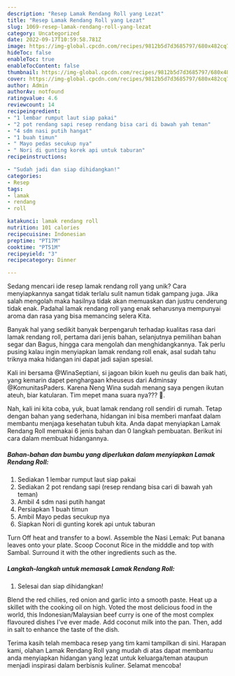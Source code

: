 ```yaml
---
description: "Resep Lamak Rendang Roll yang Lezat"
title: "Resep Lamak Rendang Roll yang Lezat"
slug: 1069-resep-lamak-rendang-roll-yang-lezat
category: Uncategorized
date: 2022-09-17T10:59:58.781Z
image: https://img-global.cpcdn.com/recipes/9812b5d7d3685797/680x482cq70/lamak-rendang-roll-foto-resep-utama.jpg
hideToc: false
enableToc: true
enableTocContent: false
thumbnail: https://img-global.cpcdn.com/recipes/9812b5d7d3685797/680x482cq70/lamak-rendang-roll-foto-resep-utama.jpg
cover: https://img-global.cpcdn.com/recipes/9812b5d7d3685797/680x482cq70/lamak-rendang-roll-foto-resep-utama.jpg
author: Admin
authorAv: notfound
ratingvalue: 4.6
reviewcount: 14
recipeingredient:
- "1 lembar rumput laut siap pakai"
- "2 pot rendang sapi resep rendang bisa cari di bawah yah teman"
- "4 sdm nasi putih hangat"
- "1 buah timun"
- " Mayo pedas secukup nya"
- " Nori di gunting korek api untuk taburan"
recipeinstructions:

- "Sudah jadi dan siap dihidangkan!"
categories:
- Resep
tags:
- lamak
- rendang
- roll

katakunci: lamak rendang roll 
nutrition: 101 calories
recipecuisine: Indonesian
preptime: "PT17M"
cooktime: "PT51M"
recipeyield: "3"
recipecategory: Dinner

---
```





Sedang mencari ide resep lamak rendang roll yang unik? Cara menyiapkannya sangat tidak terlalu sulit namun tidak gampang juga. Jika salah mengolah maka hasilnya tidak akan memuaskan dan justru cenderung tidak enak. Padahal lamak rendang roll yang enak seharusnya mempunyai aroma dan rasa yang bisa memancing selera Kita.





Banyak hal yang sedikit banyak berpengaruh terhadap kualitas rasa dari lamak rendang roll, pertama dari jenis bahan, selanjutnya pemilihan bahan segar dan Bagus, hingga cara mengolah dan menghidangkannya. Tak perlu pusing kalau ingin menyiapkan lamak rendang roll enak,      asal sudah tahu triknya maka hidangan ini dapat jadi sajian spesial.














Kali ini bersama @WinaSeptiani, si jagoan bikin kueh nu geulis dan baik hati, yang kemarin dapet penghargaan kheuseus dari Adminsay @KomunitasPaders. Karena Neng Wina sudah menang saya pengen ikutan ateuh, biar katularan. Tim mepet mana suara nya??? 🤣.






Nah, kali ini kita coba, yuk, buat lamak rendang roll sendiri di rumah. Tetap dengan bahan yang sederhana, hidangan ini bisa memberi manfaat dalam membantu menjaga kesehatan tubuh kita. Anda dapat menyiapkan Lamak Rendang Roll memakai 6 jenis bahan dan 0 langkah pembuatan. Berikut ini cara dalam membuat hidangannya.

<!--inarticleads1-->

##### Bahan-bahan dan bumbu yang diperlukan dalam menyiapkan Lamak Rendang Roll:

1. Sediakan 1 lembar rumput laut siap pakai
1. Sediakan 2 pot rendang sapi (resep rendang bisa cari di bawah yah teman)
1. Ambil 4 sdm nasi putih hangat
1. Persiapkan 1 buah timun
1. Ambil  Mayo pedas secukup nya
1. Siapkan  Nori di gunting korek api untuk taburan


Turn Off heat and transfer to a bowl. Assemble the Nasi Lemak: Put banana leaves onto your plate. Scoop Coconut Rice in the midddle and top with Sambal. Surround it with the other ingredients such as the. 

<!--inarticleads2-->

##### Langkah-langkah untuk memasak Lamak Rendang Roll:


1. Selesai dan siap dihidangkan!

Blend the red chilies, red onion and garlic into a smooth paste. Heat up a skillet with the cooking oil on high. Voted the most delicious food in the world, this Indonesian/Malaysian beef curry is one of the most complex flavoured dishes I&#39;ve ever made. Add coconut milk into the pan. Then, add in salt to enhance the taste of the dish. 

Terima kasih telah membaca resep yang tim kami tampilkan di sini. Harapan kami, olahan Lamak Rendang Roll yang mudah di atas dapat membantu anda menyiapkan hidangan yang lezat untuk keluarga/teman ataupun menjadi inspirasi dalam berbisnis kuliner. Selamat mencoba!
